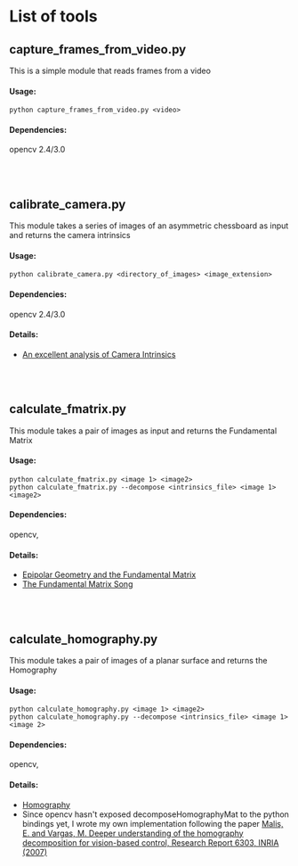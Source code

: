 # List of tools

## capture_frames_from_video.py
This is a simple module that reads frames from a video

#### Usage:
`python capture_frames_from_video.py <video>`
#### Dependencies:
opencv 2.4/3.0

<br/><br/>
## calibrate_camera.py
This module takes a series of images of an asymmetric chessboard as input and returns the camera intrinsics  
#### Usage:   
`python calibrate_camera.py <directory_of_images> <image_extension>`
#### Dependencies:
opencv 2.4/3.0
#### Details:
* [An excellent analysis of Camera Intrinsics](https://ksimek.github.io/2013/08/13/intrinsic/)

<br/><br/>
## calculate_fmatrix.py
This module takes a pair of images as input and returns the Fundamental Matrix
#### Usage:
`python calculate_fmatrix.py <image 1> <image2>`  
`python calculate_fmatrix.py --decompose <intrinsics_file> <image 1> <image2>`
#### Dependencies:
opencv,
#### Details:
* [Epipolar Geometry and the Fundamental Matrix](http://www.robots.ox.ac.uk/~vgg/hzbook/hzbook1/HZepipolar.pdf)     
* [The Fundamental Matrix Song](http://danielwedge.com/fmatrix/)

<br/><br/>
## calculate_homography.py
This module takes a pair of images of a planar surface and returns the Homography
#### Usage:
`python calculate_homography.py <image 1> <image2>`  
`python calculate_homography.py --decompose <intrinsics_file> <image 1> <image 2>`
#### Dependencies:
opencv,
#### Details:
* [Homography](http://people.scs.carleton.ca/~c_shu/Courses/comp4900d/notes/homography.pdf)
* Since opencv hasn't exposed decomposeHomographyMat to the python bindings yet, I wrote my own implementation following
the paper [Malis, E. and Vargas, M. Deeper understanding of the homography decomposition for vision-based control, Research Report 6303, INRIA (2007)](https://hal.archives-ouvertes.fr/file/index/docid/174739/filename/RR-6303.pdf)